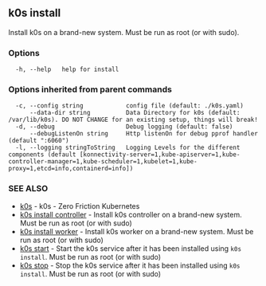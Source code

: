 ## k0s install

Install k0s on a brand-new system. Must be run as root (or with sudo).

### Options

```shell
  -h, --help   help for install
```

### Options inherited from parent commands

```shell
  -c, --config string            config file (default: ./k0s.yaml)
      --data-dir string          Data Directory for k0s (default: /var/lib/k0s). DO NOT CHANGE for an existing setup, things will break!
  -d, --debug                    Debug logging (default: false)
      --debugListenOn string     Http listenOn for debug pprof handler (default ":6060")
  -l, --logging stringToString   Logging Levels for the different components (default [konnectivity-server=1,kube-apiserver=1,kube-controller-manager=1,kube-scheduler=1,kubelet=1,kube-proxy=1,etcd=info,containerd=info])
```

### SEE ALSO

* [k0s](k0s.md) - k0s - Zero Friction Kubernetes
* [k0s install controller](k0s_install_controller.md) - Install k0s controller on a brand-new system. Must be run as root (or with sudo)
* [k0s install worker](k0s_install_worker.md) - Install k0s worker on a brand-new system. Must be run as root (or with sudo)
* [k0s start](k0s_stop.md) - Start the k0s service after it has been installed using `k0s install`. Must be run as root (or with sudo)
* [k0s stop](k0s_stop.md) - Stop the k0s service after it has been installed using `k0s install`. Must be run as root (or with sudo)
